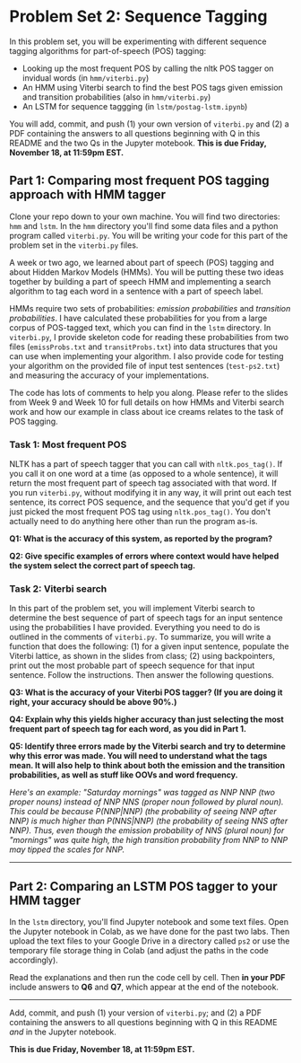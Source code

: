 # Problem Set 2: Sequence Tagging

In this problem set, you will be experimenting with different sequence tagging algorithms for part-of-speech (POS) tagging:

* Looking up the most frequent POS by calling the nltk POS tagger on invidual words (in `hmm/viterbi.py`)
* An HMM using Viterbi search to find the best POS tags given emission and transition probabilities (also in `hmm/viterbi.py`)
* An LSTM for sequence taggging (in `lstm/postag-lstm.ipynb`)

You will add, commit, and push (1) your own version of `viterbi.py` and (2) a PDF containing the answers to all questions beginning with Q in this README and the two Qs in the Jupyter motebook. **This is due Friday, November 18, at 11:59pm EST.**


## Part 1: Comparing most frequent POS tagging approach with HMM tagger
Clone your repo down to your own machine. You will find two directories: `hmm` and `lstm`. In the `hmm` directory you'll find some data files and a python program called `viterbi.py`. You will be writing your code for this part of the problem set in the `viterbi.py` files.

A week or two ago, we learned about part of speech (POS) tagging and about Hidden Markov Models (HMMs). You will be putting these two ideas together by building a part of speech HMM and implementing a search algorithm to tag each word in a sentence with a part of speech label. 

HMMs require two sets of probabilities: *emission probabilities* and *transition probabilities*. I have calculated these probabilities for you from a large corpus of POS-tagged text, which you can find in the `lstm` directory. In `viterbi.py`, I provide skeleton code for reading these probabilities from two files (`emissProbs.txt` and `transitProbs.txt`) into data structures that you can use when implementing your algorithm. I also provide code for testing your algorithm on the provided file of input test sentences (`test-ps2.txt`) and measuring the accuracy of your implementations. 

The code has lots of comments to help you along. Please refer to the slides from Week 9 and Week 10 for full details on how HMMs and Viterbi search work and how our example in class about ice creams relates to the task of POS tagging.

### Task 1: Most frequent POS
NLTK has a part of speech tagger that you can call with `nltk.pos_tag()`. If you call it on one word at a time (as opposed to a whole sentence), it will return the most frequent part of speech tag associated with that word. If you run `viterbi.py`, without modifying it in any way, it will print out each test sentence, its correct POS sequence, and the sequence that you'd get if you just picked the most frequent POS tag using `nltk.pos_tag()`. You don't actually need to do anything here other than run the program as-is.

**Q1: What is the accuracy of this system, as reported by the program?**

**Q2: Give specific examples of errors where context would have helped the system select the correct part of speech tag.**

### Task 2: Viterbi search
In this part of the problem set, you will implement Viterbi search to determine the best sequence of part of speech tags for an input sentence using the probabilities I have provided. Everything you need to do is outlined in the comments of `viterbi.py`. To summarize, you will write a function that does the following: (1) for a given input sentence, populate the Viterbi lattice, as shown in the slides from class; (2) using backpointers, print out the most probable part of speech sequence for that input sentence. Follow the instructions. Then answer the following questions.

**Q3: What is the accuracy of your Viterbi POS tagger? (If you are doing it right, your accuracy should be above 90%.)**

**Q4: Explain why this yields higher accuracy than just selecting the most frequent part of speech tag for each word, as you did in Part 1.**

**Q5: Identify three errors made by the Viterbi search and try to determine why this error was made. You will need to understand what the tags mean. It will also help to think about both the emission and the transition probabilities, as well as stuff like OOVs and word frequency.** 

*Here's an example: "Saturday mornings" was tagged as NNP NNP (two proper nouns) instead of NNP NNS (proper noun followed by plural noun). This could be because P(NNP|NNP) (the probability of seeing NNP after NNP) is much higher than P(NNS|NNP) (the probability of seeing NNS after NNP). Thus, even though the emission probability of NNS (plural noun) for "mornings" was quite high, the high transition probability from NNP to NNP may tipped the scales for NNP.*

---

## Part 2: Comparing an LSTM POS tagger to your HMM tagger
In the `lstm` directory, you'll find Jupyter notebook and some text files. Open the Jupyter notebook in Colab, as we have done for the past two labs. Then upload the text files to your Google Drive in a directory called `ps2` or use the temporary file storage thing in Colab (and adjust the paths in the code accordingly).

Read the explanations and then run the code cell by cell. Then **in your PDF** include answers to **Q6** and **Q7**, which appear at the end of the notebook.

---

Add, commit, and push (1) your  version of `viterbi.py`; and (2) a PDF containing the answers to all questions beginning with Q in this README *and* in the Jupyter notebook. 

**This is due Friday, November 18, at 11:59pm EST.**
